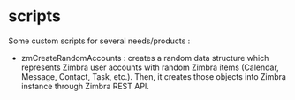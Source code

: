 scripts
=======

Some custom scripts for several needs/products :
- zmCreateRandomAccounts : creates a random data structure which represents Zimbra user accounts with random Zimbra items (Calendar, Message, Contact, Task, etc.). Then, it creates those objects into Zimbra instance through Zimbra REST API.
